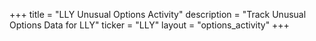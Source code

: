 +++
title = "LLY Unusual Options Activity"
description = "Track Unusual Options Data for LLY"
ticker = "LLY"
layout = "options_activity"
+++

